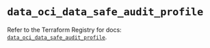 # `data_oci_data_safe_audit_profile`

Refer to the Terraform Registry for docs: [`data_oci_data_safe_audit_profile`](https://registry.terraform.io/providers/hashicorp/oci/7.19.0/docs/data-sources/data_safe_audit_profile).
